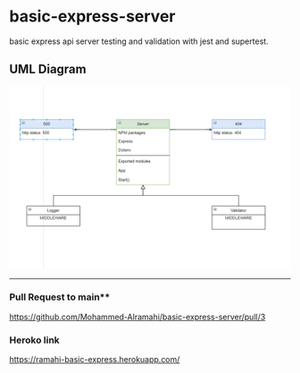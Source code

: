 # basic-express-server

basic express api server testing and validation with jest and supertest.

## UML Diagram

![UML](uml-lab02.PNG)

---

### Pull Request to main\*\*

https://github.com/Mohammed-Alramahi/basic-express-server/pull/3

### Heroko link

https://ramahi-basic-express.herokuapp.com/
